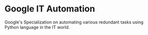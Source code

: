 # Google IT Automation
Google's Specialization on automating various redundant tasks using Python language in the IT world.
